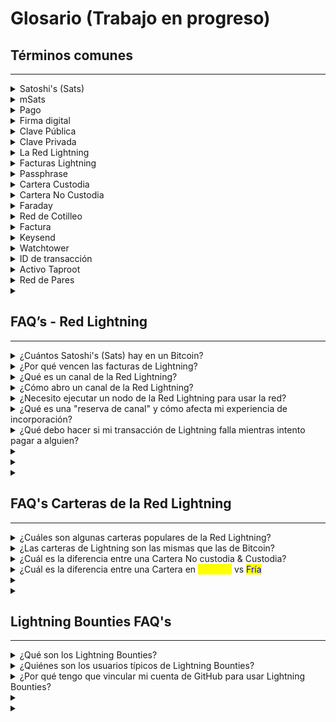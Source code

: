 # Glosario (Trabajo en progreso)

## Términos comunes

***

<details>

<summary>Satoshi's (Sats)</summary>

Un satoshi es la centésima millonésima parte de un Bitcoin. En la Red de Lightning, un satoshi puede subdividirse aún más en 1000 piezas ([millisatoshi](https://docs.lightning.engineering/community-resources/glossary#millisatoshi)). Está nombrado así en honor al creador del Bitcoin, [Satoshi Nakamoto](https://docs.lightning.engineering/community-resources/glossary#satoshi-nakamoto).

</details>

<details>

<summary>mSats</summary>

Los mSats son cada una de las milésimas de un satoshi. Un satoshi es la unidad más pequeña para bitcoin, pero lightning puede transitar con unidades aún más pequeñas mientras los canales están abiertos. La cantidad se redondea a la baja al satoshi más cercano cuando se cierra el canal y se transmite a la cadena de bloques para adherirse al límite del bitcoin.

</details>

<details>

<summary>Pago</summary>

Un pago es una transacción que ocurre en la red de lightning. Los pagos se envían a través de los canales de pago de lightning y no se registran en la cadena de bloques de bitcoin.

_Créditos: bitcoin.design_

</details>

<details>

<summary>Firma digital</summary>

Dado que a una [clave privada](https://bitcoin.design/guide/glossary/#private-key) se le puede usar para demostrar que el titular controla una dirección específica, por lo tanto, puede autorizar transacciones desde la dirección. Esto se llama una firma digital.



Una de las actividades más importantes de la red Bitcoin es verificar que las firmas sean válidas.

_Créditos: bitcoin.design_

</details>

<details>

<summary>Clave Pública</summary>

La clave pública de una dirección de Bitcoin se puede derivar de la clave privada. La dirección en sí es un hash de la clave pública.

</details>

<details>

<summary>Clave Privada</summary>

Cada dirección de Bitcoin tiene una clave pública y una clave privada correspondiente, juntas se llaman un par de claves. Si tienes acceso a ambas, la clave pública y privada, efectivamente controlas los fondos en la dirección. Al igual que con las carteras HD, también hay pares de claves que controlan _ramas_ en el árbol jerárquico de la cartera, y en lo más alto está el par de claves extendidas (x-pub y x-prv para abreviar) que controlan todas las direcciones en la cartera.

La clave privada es una cadena de caracteres hexadecimales de 64 (o 256 si se describe en bits 1's y 0's) generada por el algoritmo de cifrado. Se ven algo así en forma hexadecimal:

`5KYZdUEo39z3FPrtuX2QbbwGnNP5zTd7yyr2SC1j299sBCnWjss`

O para la clave privada extendida:

`xprv9zrji5mK3nb4RbuR2ZYFtyzK3gn78KnEzkNP4ZxwwPPwcgQQVZqnjTMAGxmmM3jpmfsthQUtfD9iYPvnaqwejCjcyEswLqEhX4LPKNFUXT5`

_Créditos: bitcoin.design_

</details>

<details>

<summary>La Red Lightning</summary>

La [red lightning](https://lightning.network/) amplía bitcoin con canales de pago para aumentar la velocidad de las transacciones y reducir costos. Está siendo adoptada y aceptada ampliamente como la forma preferida de escalar bitcoin.

_Crédito: bitcoin.design_

</details>

<details>

<summary>Facturas Lightning</summary>

Los usuarios de la red lightning utilizan una factura lightning para solicitar un pago. Está definida por [BOLT 11](https://github.com/lightningnetwork/lightning-rfc/blob/master/11-payment-encoding.md) e incluye una cantidad a pagar, el destino del pago y un mensaje opcional. A diferencia de las direcciones de bitcoin, las facturas lightning caducan después de un periodo determinado. Por defecto, este es de 60 minutos.

_Crédito: bitcoin.design_

</details>

<details>

<summary>Passphrase</summary>

Se puede agregar una passphrase a la [frase de recuperación](https://bitcoin.design/guide/glossary/#recovery-phrase) para una seguridad adicional. Técnicamente, todas las frases de recuperación tienen una passphrase. Si no es establecida por el usuario, una cadena vacía ("") será utilizada por defecto. Usar la frase de recuperación con o sin la passphrase definida por el usuario recuperará dos monederos DIFERENTES. Las passphrases a veces se llaman la contraseña, la palabra extra o la 13ª/25ª palabra.

_Crédito: bitcoin.design_

</details>

<details>

<summary>Cartera Custodia</summary>

Una cartera custodia es una cartera en la que las claves privadas del usuario son mantenidas por un tercero, como un exchange. El tercero tiene control total sobre los fondos del usuario, mientras que el usuario solo tiene permiso para enviar y recibir bitcoins.

El tercero es responsable de proporcionar una copia de seguridad a la cartera en caso de que el usuario olvide su información de inicio de sesión. Una cartera custodia está sujeta a las prácticas de seguridad del tercero, lo que reduce la responsabilidad del usuario pero crea un riesgo incrementado en la frase de recuperación y las claves almacenadas por la cartera si el tercero es hackeado.

</details>

<details>

<summary>Cartera No Custodia</summary>

Las carteras no custodia brindan al usuario control total sobre sus fondos y las claves privadas asociadas. Al usar una cartera no custodia, un usuario es su propio banco; puede iniciar transacciones y es responsable de la seguridad de su cartera, incluyendo la protección de su frase de recuperación, la cual puede ser usada para restaurar su cartera si se pierde o se compromete.

</details>

<details>

<summary>Faraday</summary>

Faraday es un software de análisis desarrollado por Lightning Labs que puede ayudar a identificar las [necesidades de liquidez](https://docs.lightning.engineering/community-resources/glossary#liquidity-management) y los canales rentables en un [Nodo de Lightning](https://docs.lightning.engineering/community-resources/glossary#lightning-network-node).

</details>

<details>

<summary>Red de Cotilleo</summary>

La red de cotilleo de Lightning se usa para transmitir información sobre canales y compañeros de red.

</details>

<details>

<summary>Factura</summary>

Para recibir pagos de Lightning, el destinatario generalmente emite una factura que contiene información como una [clave pública](https://docs.lightning.engineering/community-resources/glossary#public-key), un [hash de pago](https://docs.lightning.engineering/community-resources/glossary#payment-hash), o una cantidad y etiqueta de factura. Las facturas están definidas en [BOLT 11](https://www.bolt11.org/).

</details>

<details>

<summary>Keysend</summary>

Keysend permite a los usuarios de la red Lightning enviar fondos a la clave pública de un nodo.

</details>

<details>

<summary>Watchtower</summary>

Un watchtower consta de un cliente y un servidor. El cliente compartirá información relevante para las [violaciones de canal](https://docs.lightning.engineering/community-resources/glossary#channel-breach) con el servidor, que intervendrá en caso de que observen una infracción en la cadena. Los watchtowers son necesarios en caso de que el cliente esté desconectado y no pueda observar la infracción por sí mismo.

</details>

<details>

<summary>ID de transacción</summary>

El ID de transacción (txid) es el hash de una transacción de Bitcoin. Los canales se identifican por el ID de transacción de su transacción de financiamiento.

</details>

<details>

<summary>Activo Taproot</summary>

Un protocolo impulsado por Taproot para emitir activos en Bitcoin que se pueden transferir a través de la Red Lightning para realizar transacciones instantáneas, de alto volumen y con comisiones bajas.

Los activos Taproot (anteriormente Taro) son un nuevo protocolo impulsado por Taproot para emitir activos en la cadena de bloques de Bitcoin que se puede transferir a través de la Red Lightning para realizar transacciones instantáneas, de alto volumen y con comisiones bajas. En su núcleo, los activos Taproot aprovechan la seguridad y estabilidad de la red Bitcoin y la velocidad, escalabilidad y comisiones bajas de Lightning.

Resumen de los activos Taproot:

1. Permite que los activos se emitan en la cadena de bloques de Bitcoin.
2. Se basa en taproot para la privacidad y la escalabilidad.
3. Los activos pueden ser depositados en los canales Lightning.
4. Los activos pueden ser transferidos a través de la Red Lightning existente.

</details>

<details>

<summary>Red de Pares</summary>

Una red de pares es cualquier sistema que no depende de un líder, en el que las conexiones se realizan directamente entre pares sin intermediarios.

</details>

<details>

<summary></summary>



</details>

## FAQ’s - Red Lightning

***

<details>

<summary>¿Cuántos Satoshi's (Sats) hay en un Bitcoin?</summary>

Cada una de las 21 millones de unidades de Bitcoin que existirán puede dividirse aún más en 100,000,000 satoshis.

</details>

<details>

<summary>¿Por qué vencen las facturas de Lightning?</summary>

¿Por qué vencen las facturas? Si las facturas no tuvieran vencimiento, es probable que los destinatarios se encontrarían con problemas de memoria/almacenamiento a medida que aumenta el número de preimágenes almacenadas localmente con cada intento de pago.

_Créditos: bitcoin.design_

</details>

<details>

<summary>¿Qué es un canal de la Red Lightning?</summary>

Un canal de la Red Lightning es un canal de pago entre pares que permite transacciones instantáneas y de bajo costo entre dos partes.

</details>

<details>

<summary>¿Cómo abro un canal de la Red Lightning?</summary>

Abre un canal enviando una pequeña cantidad de Bitcoin a otro nodo o cartera, que sirve como depósito para el canal.

</details>

<details>

<summary>¿Necesito ejecutar un nodo de la Red Lightning para usar la red?</summary>

No, no necesitas ejecutar un nodo para usar la Red Lightning. Puedes simplemente usar una aplicación de cartera de lightning para enviar y recibir pagos.

</details>

<details>

<summary>¿Qué es una "reserva de canal" y cómo afecta mi experiencia de incorporación?</summary>

La reserva de canal es la cantidad de Bitcoin requerida para abrir un canal de pago. Las reservas más altas pueden dificultar la búsqueda de nodos y la apertura de canales.

</details>

<details>

<summary>¿Qué debo hacer si mi transacción de Lightning falla mientras intento pagar a alguien?</summary>

Las transacciones de la Red Lightning pueden fallar por algunas razones comunes. La más frecuente suele ser simplemente no tener suficientes fondos en tu canal para cubrir el pago. Asegúrate de tener suficiente dinero en la cuenta desde la que estás enviando y no olvides tener en cuenta las comisiones de la red (\~2% del monto total que estás intentando enviar).

Otro problema común es que la transacción no pueda encontrar una ruta hacia el nodo Lightning del destinatario. Si eso sucede, simplemente inténtalo de nuevo unos minutos más tarde.

La Red Lightning todavía está evolucionando, por lo que algunas transacciones fallidas son normales. Pero esas dos cosas, fondos insuficientes y problemas de enrutamiento, tienden a ser los principales culpables cuando un pago de Lightning no se realiza.

</details>

<details>

<summary></summary>



</details>

<details>

<summary></summary>



</details>

<details>

<summary></summary>



</details>

## FAQ's Carteras de la Red Lightning

***

<details>

<summary>¿Cuáles son algunas carteras populares de la Red Lightning?</summary>

Algunas carteras populares de la Red Lightning incluyen:

* [Blue Wallet](https://bluewallet.io/)
* [Blink](https://www.blink.sv/)
* &#x20;[Muun](https://muun.com/)&#x20;
* [Wallet of Satoshi](https://www.walletofsatoshi.com/)
* [Billetera Zeus](https://zeusln.com/)
* [Breez](https://breez.technology/)

</details>

<details>

<summary>¿Las carteras de Lightning son las mismas que las de Bitcoin?</summary>

No, no son exactamente lo mismo.

Una cartera de Bitcoin almacena tus Bitcoins y realiza transacciones directamente en la red principal de Bitcoin. Sin embargo, con una cartera de Lightning, las transacciones se realizan en la red de Bitcoin utilizando canales especializados entre dos partes. Estos canales permiten transacciones fuera de la cadena que el propio Bitcoin no rastrea. Solo la apertura y cierre de estos canales se registran en la red Bitcoin.

En resumen, mientras que ambas carteras involucran a Bitcoin, una cartera de Lightning emplea canales adicionales para facilitar transacciones más rápidas y escalables.

</details>

<details>

<summary>¿Cuál es la diferencia entre una Cartera No custodia &#x26; Custodia?</summary>

<mark style="background-color:red;">**Cartera No custodia:**</mark>\
Una cartera No custodia te da control total sobre tu clave privada y frase de recuperación. Esto significa que solo tú puedes iniciar transacciones, asegurando que tus fondos solo pueden ser accedidos con tu acción directa. Sin embargo, es importante recordar que si olvidas o pierdes tu frase de recuperación, los fabricantes de la cartera no pueden ayudarte a recuperar el acceso a tus fondos.

<mark style="background-color:orange;">**Cartera Custodia:**</mark>\
Por otro lado, una cartera Custodia adopta un enfoque ligeramente diferente. En este tipo de cartera, no tienes control directo sobre la frase de recuperación. En cambio, normalmente inicias sesión con tu correo electrónico y contraseña. En una cartera Custodia, tienes que confiar en los fabricantes de la cartera para que protejan tu frase de recuperación y tu Bitcoin. Básicamente, los fabricantes de la cartera técnicamente tienen el control sobre tus fondos. Muchos exchanges proporcionan carteras Custodia como parte de sus servicios.

Para resumir, las carteras No custodia te dan control completo, mientras que las carteras Custodia requieren que confíes en los fabricantes de la cartera para proteger tus fondos. Es importante entender la diferencia y elegir la opción que se alinee con tus preferencias y nivel de confianza.

</details>

<details>

<summary>¿Cuál es la diferencia entre una Cartera en <mark style="color:yellow;">Caliente</mark> vs <mark style="color:blue;">Fría</mark></summary>

_<mark style="color:yellow;">Caliente</mark>_ y _<mark style="color:blue;">Fría</mark>_ describe una cartera en términos de estar conectada a Internet. Donde una <mark style="color:yellow;">cartera caliente</mark> está conectada a Internet, una <mark style="color:blue;">cartera fría</mark> no lo está.

La idea es que una <mark style="color:blue;">cartera fría</mark> es menos susceptible al robo de terceros a través de Internet. La mayoría de las aplicaciones de carteras de software se verían como <mark style="color:yellow;">calientes</mark> (aunque algunas se pueden usar solo para firmar en un dispositivo no conectado a Internet), y la mayoría de las aplicaciones de carteras de hardware se verían como <mark style="color:blue;">frías</mark> (aunque a veces se conectan para propósitos de firma).

</details>

<details>

<summary></summary>



</details>

<details>

<summary></summary>



</details>

## Lightning Bounties FAQ's

***

<details>

<summary>¿Qué son los Lightning Bounties?</summary>

Lightning Bounties es una Plataforma de Recompensas de Errores Web3 diseñada para desarrolladores de código abierto y la Red Lightning. Proporcionamos una plataforma para desarrolladores, cazadores de recompensas de errores y hackers éticos para descubrir e informar errores, vulnerabilidades y problemas de seguridad dentro de las aplicaciones y protocolos de la Red Lightning.

Lightning Bounties ofrece una oportunidad para que la comunidad de Lightning aborde proactivamente las posibles amenazas a la seguridad y asegure la seguridad e integridad general de la red.

La plataforma facilita la divulgación responsable de vulnerabilidades y recompensa a las personas por sus esfuerzos en identificar e informar problemas de seguridad, contribuyendo en última instancia a la mejora y estabilidad continua de la red Lightning.

A través de Lightning Bounties, los participantes pueden participar en un esfuerzo colaborativo para reforzar la seguridad del ecosistema de Lightning, y contribuir a una red más segura y confiable para todos los usuarios.

</details>

<details>

<summary>¿Quiénes son los usuarios típicos de Lightning Bounties?</summary>

Lightning Bounties está diseñado para dos grupos principales: **desarrolladores** y **organizaciones**.

Los **desarrolladores** pueden mostrar sus habilidades, ganar Bitcoin, y contribuir al crecimiento de la tecnología web3.

Las **organizaciones** pueden aprovechar un talentoso grupo de desarrolladores para mejorar la calidad y seguridad de sus proyectos de software.

</details>

<details>

<summary>¿Por qué tengo que vincular mi cuenta de GitHub para usar Lightning Bounties?</summary>

**Es necesario vincular tu cuenta de GitHub a Lightning Bounties por varias razones:**



**TLDR**: _Vincular tu cuenta de GitHub simplifica la búsqueda de errores, promueve la colaboración y garantiza la distribución adecuada de recompensas._

</details>

<details>

<summary></summary>



</details>

<details>

<summary></summary>



</details>
